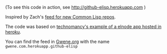 
(To see this code in action, see http://github-elisp.herokuapp.com )

Inspired by Zach's
[feed for new Common Lisp repos](http://xach.livejournal.com/298220.html).

The code was based on [technomancy's example of a elnode app hosted in heroku](https://github.com/technomancy/commodore-night-vision).

You can find the feed in [Gwene.org](http://gwene.org) with the name `gwene.com.herokuapp.github-elisp`
